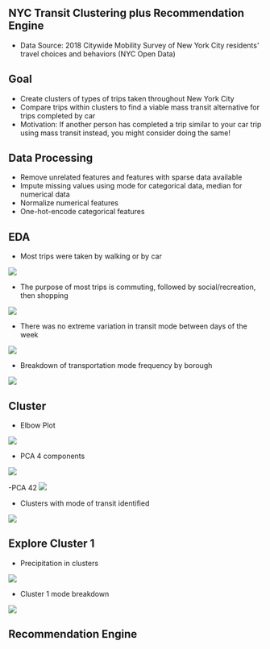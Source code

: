 NYC Transit Clustering plus Recommendation Engine
-
- Data Source: 2018 Citywide Mobility Survey of New York City residents' travel choices and behaviors (NYC Open Data)

Goal
-
- Create clusters of types of trips taken throughout New York City
- Compare trips within clusters to find a viable mass transit alternative for trips completed by car
- Motivation: If another person has completed a trip similar to your car trip using mass transit instead, you might consider doing the same!

Data Processing
-
- Remove unrelated features and features with sparse data available
- Impute missing values using mode for categorical data, median for numerical data
- Normalize numerical features
- One-hot-encode categorical features

EDA
-
- Most trips were taken by walking or by car
<img src = "images/count_by_mode.png"> 

- The purpose of most trips is commuting, followed by social/recreation, then shopping
<img src = "images/count_by_purpose.png"> 

- There was no extreme variation in transit mode between days of the week 
<img src = "images/count_day_by_mode.png"> 

- Breakdown of transportation mode frequency by borough
<img src = "images/count_borough_by_mode.png"> 


Cluster
-
- Elbow Plot
<img src = "images/elbow_plot.png"> 

- PCA 4 components
<img src = "images/pca_4.png">

-PCA 42
<img src = "images/pca_42.png">


- Clusters with mode of transit identified
<img src = "images/clusters_with_modes.png"> 

Explore Cluster 1
-
- Precipitation in clusters
<img src = "images/count_precipitation_by_cluster.png"> 

- Cluster 1 mode breakdown
<img src = "images/cluster1_count_precipitation_mode.png"> 

Recommendation Engine
-
